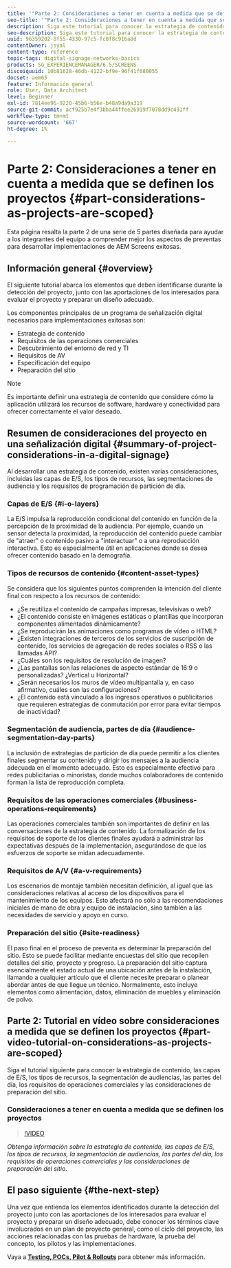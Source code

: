 ```yaml
---
title: '"Parte 2: Consideraciones a tener en cuenta a medida que se definen los proyectos"'
seo-title: '"Parte 2: Consideraciones a tener en cuenta a medida que se definen los proyectos"'
description: Siga este tutorial para conocer la estrategia de contenido, las capas de E/S, los tipos de recursos, la segmentación de audiencias, las partes del día, los requisitos de operaciones comerciales y las consideraciones de preparación del sitio.
seo-description: Siga este tutorial para conocer la estrategia de contenido, las capas de E/S, los tipos de recursos, la segmentación de audiencias, las partes del día, los requisitos de operaciones comerciales y las consideraciones de preparación del sitio.
uuid: 96359202-8f55-4330-97c5-fc8f8c916a8d
contentOwner: jsyal
content-type: reference
topic-tags: digital-signage-networks-basics
products: SG_EXPERIENCEMANAGER/6.5/SCREENS
discoiquuid: 10b81628-46db-4122-bf9e-96f41f080055
docset: aem65
feature: Información general
role: User, Data Architect
level: Beginner
exl-id: 7814ee96-9220-45b6-b56e-b48a9da9a319
source-git-commit: acf925b7e4f3bba44ffee26919f7078dd9c491ff
workflow-type: tm+mt
source-wordcount: '667'
ht-degree: 1%

---
```


# Parte 2: Consideraciones a tener en cuenta a medida que se definen los proyectos {#part-considerations-as-projects-are-scoped}

Esta página resalta la parte 2 de una serie de 5 partes diseñada para ayudar a los integrantes del equipo a comprender mejor los aspectos de preventas para desarrollar implementaciones de AEM Screens exitosas.

## Información general {#overview}

El siguiente tutorial abarca los elementos que deben identificarse durante la detección del proyecto, junto con las aportaciones de los interesados para evaluar el proyecto y preparar un diseño adecuado.

Los componentes principales de un programa de señalización digital necesarios para implementaciones exitosas son:

* Estrategia de contenido
* Requisitos de las operaciones comerciales
* Descubrimiento del entorno de red y TI
* Requisitos de AV
* Especificación del equipo
* Preparación del sitio

>[!NOTE]
>
>Es importante definir una estrategia de contenido que considere cómo la aplicación utilizará los recursos de software, hardware y conectividad para ofrecer correctamente el valor deseado.

## Resumen de consideraciones del proyecto en una señalización digital  {#summary-of-project-considerations-in-a-digital-signage}

Al desarrollar una estrategia de contenido, existen varias consideraciones, incluidas las capas de E/S, los tipos de recursos, las segmentaciones de audiencia y los requisitos de programación de partición de día.

### Capas de E/S {#i-o-layers}

La E/S impulsa la reproducción condicional del contenido en función de la percepción de la proximidad de la audiencia. Por ejemplo, cuando un sensor detecta la proximidad, la reproducción del contenido puede cambiar de &quot;atraer&quot; o contenido pasivo a &quot;interactuar&quot; o a una reproducción interactiva. Esto es especialmente útil en aplicaciones donde se desea ofrecer contenido basado en la demografía.

### Tipos de recursos de contenido {#content-asset-types}

Se considera que los siguientes puntos comprenden la intención del cliente final con respecto a los recursos de contenido:

* ¿Se reutiliza el contenido de campañas impresas, televisivas o web?
* ¿El contenido consiste en imágenes estáticas o plantillas que incorporan componentes alimentados dinámicamente?
* ¿Se reproducirán las animaciones como programas de vídeo o HTML?
* ¿Existen integraciones de terceros de los servicios de suscripción de contenido, los servicios de agregación de redes sociales o RSS o las llamadas API?
* ¿Cuáles son los requisitos de resolución de imagen?
* ¿Las pantallas son las relaciones de aspecto estándar de 16:9 o personalizadas? ¿Vertical u Horizontal?
* ¿Serán necesarios los muros de vídeo multipantalla y, en caso afirmativo, cuáles son las configuraciones?
* ¿El contenido está vinculado a los ingresos operativos o publicitarios que requieren estrategias de conmutación por error para evitar tiempos de inactividad?

### Segmentación de audiencia, partes de día {#audience-segmentation-day-parts}

La inclusión de estrategias de partición de día puede permitir a los clientes finales segmentar su contenido y dirigir los mensajes a la audiencia adecuada en el momento adecuado. Esto es especialmente efectivo para redes publicitarias o minoristas, donde muchos colaboradores de contenido forman la lista de reproducción completa.

### Requisitos de las operaciones comerciales {#business-operations-requirements}

Las operaciones comerciales también son importantes de definir en las conversaciones de la estrategia de contenido. La formalización de los requisitos de soporte de los clientes finales ayudará a administrar las expectativas después de la implementación, asegurándose de que los esfuerzos de soporte se midan adecuadamente.

### Requisitos de A/V {#a-v-requirements}

Los escenarios de montaje también necesitan definición, al igual que las consideraciones relativas al acceso de los dispositivos para el mantenimiento de los equipos. Esto afectará no sólo a las recomendaciones iniciales de mano de obra y equipo de instalación, sino también a las necesidades de servicio y apoyo en curso.

### Preparación del sitio {#site-readiness}

El paso final en el proceso de preventa es determinar la preparación del sitio. Esto se puede facilitar mediante encuestas del sitio que recopilen detalles del sitio, proyecto y progreso. La preparación del sitio captura esencialmente el estado actual de una ubicación antes de la instalación, llamando a cualquier artículo que el cliente necesite preparar o planear abordar antes de que llegue un técnico. Normalmente, esto incluye elementos como alimentación, datos, eliminación de muebles y eliminación de polvo.

## Parte 2: Tutorial en vídeo sobre consideraciones a medida que se definen los proyectos {#part-video-tutorial-on-considerations-as-projects-are-scoped}

Siga el tutorial siguiente para conocer la estrategia de contenido, las capas de E/S, los tipos de recursos, la segmentación de audiencias, las partes del día, los requisitos de operaciones comerciales y las consideraciones de preparación del sitio.

### Consideraciones a tener en cuenta a medida que se definen los proyectos

>[!VIDEO](https://video.tv.adobe.com/v/28380)

*Obtenga información sobre la estrategia de contenido, las capas de E/S, los tipos de recursos, la segmentación de audiencias, las partes del día, los requisitos de operaciones comerciales y las consideraciones de preparación del sitio.*

## El paso siguiente {#the-next-step}

Una vez que entienda los elementos identificados durante la detección del proyecto junto con las aportaciones de los interesados para evaluar el proyecto y preparar un diseño adecuado, debe conocer los términos clave involucrados en un plan de proyecto general, como el ciclo del proyecto, las acciones relacionadas con las pruebas de hardware, la prueba del concepto, los pilotos y las implementaciones.

Vaya a **[Testing, POCs, Pilot &amp; Rollouts](testing-pocs-pilots-rollouts.md)** para obtener más información.
